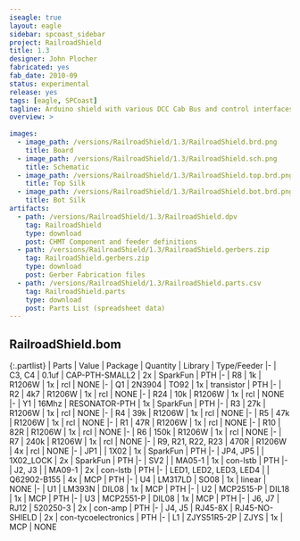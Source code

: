 ```yaml
---
iseagle: true
layout: eagle
sidebar: spcoast_sidebar
project: RailroadShield
title: 1.3
designer: John Plocher
fabricated: yes
fab_date: 2010-09
status: experimental
release: yes
tags: [eagle, SPCoast]
tagline: Arduino shield with various DCC Cab Bus and control interfaces
overview: >
    
images:
  - image_path: /versions/RailroadShield/1.3/RailroadShield.brd.png
    title: Board
  - image_path: /versions/RailroadShield/1.3/RailroadShield.sch.png
    title: Schematic
  - image_path: /versions/RailroadShield/1.3/RailroadShield.top.brd.png
    title: Top Silk
  - image_path: /versions/RailroadShield/1.3/RailroadShield.bot.brd.png
    title: Bot Silk
artifacts:
  - path: /versions/RailroadShield/1.3/RailroadShield.dpv
    tag: RailroadShield
    type: download
    post: CHMT Component and feeder definitions
  - path: /versions/RailroadShield/1.3/RailroadShield.gerbers.zip
    tag: RailroadShield.gerbers.zip
    type: download
    post: Gerber Fabrication files
  - path: /versions/RailroadShield/1.3/RailroadShield.parts.csv
    tag: RailroadShield.parts
    type: download
    post: Parts List (spreadsheet data)
---
```


## RailroadShield.bom

{:.partlist}
| Parts | Value | Package | Quantity | Library | Type/Feeder
|-
| C3, C4 | 0.1uf | CAP-PTH-SMALL2 | 2x | SparkFun | PTH
|-
| R8 | 1k | R1206W | 1x | rcl | NONE
|-
| Q1 | 2N3904 | TO92 | 1x | transistor | PTH
|-
| R2 | 4k7 | R1206W | 1x | rcl | NONE
|-
| R24 | 10k | R1206W | 1x | rcl | NONE
|-
| Y1 | 16Mhz | RESONATOR-PTH | 1x | SparkFun | PTH
|-
| R3 | 27k | R1206W | 1x | rcl | NONE
|-
| R4 | 39k | R1206W | 1x | rcl | NONE
|-
| R5 | 47k | R1206W | 1x | rcl | NONE
|-
| R1 | 47R | R1206W | 1x | rcl | NONE
|-
| R10 | 82R | R1206W | 1x | rcl | NONE
|-
| R6 | 150k | R1206W | 1x | rcl | NONE
|-
| R7 | 240k | R1206W | 1x | rcl | NONE
|-
| R9, R21, R22, R23 | 470R | R1206W | 4x | rcl | NONE
|-
| JP1 |  | 1X02 | 1x | SparkFun | PTH
|-
| JP4, JP5 |  | 1X02_LOCK | 2x | SparkFun | PTH
|-
| SV2 |  | MA05-1 | 1x | con-lstb | PTH
|-
| J2, J3 |  | MA09-1 | 2x | con-lstb | PTH
|-
| LED1, LED2, LED3, LED4 |  | Q62902-B155 | 4x | MCP | PTH
|-
| U4 | LM317LD | SO08 | 1x | linear | NONE
|-
| U1 | LM393N | DIL08 | 1x | MCP | PTH
|-
| U2 | MCP2515-P | DIL18 | 1x | MCP | PTH
|-
| U3 | MCP2551-P | DIL08 | 1x | MCP | PTH
|-
| J6, J7 | RJ12 | 520250-3 | 2x | con-amp | PTH
|-
| J4, J5 | RJ45-8X | RJ45-NO-SHIELD | 2x | con-tycoelectronics | PTH
|-
| L1 | ZJYS51R5-2P | ZJYS | 1x | MCP | NONE

